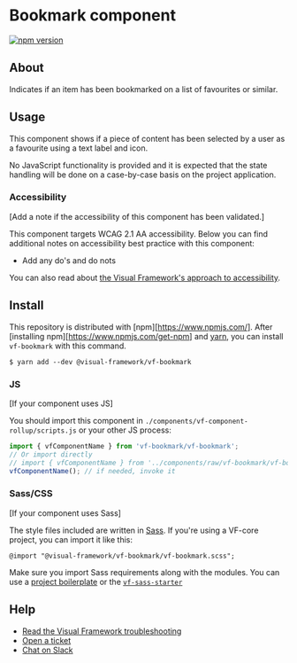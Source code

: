 # Bookmark component

[![npm version](https://badge.fury.io/js/%40visual-framework%2Fvf-bookmark.svg)](https://badge.fury.io/js/%40visual-framework%2Fvf-bookmark)

## About

Indicates if an item has been bookmarked on a list of favourites or similar.

## Usage

This component shows if a piece of content has been selected by a user as a favourite using a text label and icon.

No JavaScript functionality is provided and it is expected that the state handling will be done on a case-by-case basis on the project application.

### Accessibility

[Add a note if the accessibility of this component has been validated.]

This component targets WCAG 2.1 AA accessibility. Below you can find additional notes on accessibility best practice with this component:

- Add any do's and do nots

You can also read about [the Visual Framework's approach to accessibility](https://stable.visual-framework.dev/guidance/accessibility/).

## Install

This repository is distributed with [npm][https://www.npmjs.com/]. After [installing npm][https://www.npmjs.com/get-npm] and [yarn](https://classic.yarnpkg.com/en/docs/install), you can install `vf-bookmark` with this command.

```
$ yarn add --dev @visual-framework/vf-bookmark
```

### JS

[If your component uses JS]

You should import this component in `./components/vf-component-rollup/scripts.js` or your other JS process:

```js
import { vfComponentName } from 'vf-bookmark/vf-bookmark';
// Or import directly
// import { vfComponentName } from '../components/raw/vf-bookmark/vf-bookmark.js';
vfComponentName(); // if needed, invoke it
```

### Sass/CSS

[If your component uses Sass]

The style files included are written in [Sass](https://sass-lang.com/). If you're using a VF-core project, you can import it like this:

```
@import "@visual-framework/vf-bookmark/vf-bookmark.scss";
```

Make sure you import Sass requirements along with the modules. You can use a [project boilerplate](https://stable.visual-framework.dev/building/) or the [`vf-sass-starter`](https://stable.visual-framework.dev/components/vf-sass-starter/)

## Help

- [Read the Visual Framework troubleshooting](https://stable.visual-framework.dev/troubleshooting/)
- [Open a ticket](https://github.com/visual-framework/vf-core/issues)
- [Chat on Slack](https://join.slack.com/t/visual-framework/shared_invite/enQtNDAxNzY0NDg4NTY0LWFhMjEwNGY3ZTk3NWYxNWVjOWQ1ZWE4YjViZmY1YjBkMDQxMTNlNjQ0N2ZiMTQ1ZTZiMGM4NjU5Y2E0MjM3ZGQ)
